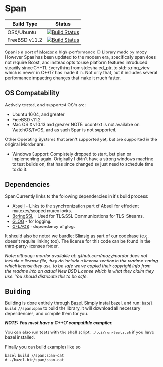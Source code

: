 # Span #

| Build Type    | Status                                                                                                                                                           |
|---------------|------------------------------------------------------------------------------------------------------------------------------------------------------------------|
| OSX/Ubuntu | [![Build Status](https://dev.azure.com/ecoan/ecoan/_apis/build/status/SecurityInsanity.Span)](https://dev.azure.com/ecoan/ecoan/_build/latest?definitionId=2) |
| FreeBSD v11.2 | [![Build Status](https://api.cirrus-ci.com/github/SecurityInsanity/Span.svg?branch=master)](https://cirrus-ci.com/github/SecurityInsanity/Span)                  |

Span is a port of [Mordor](https://github.com/mozy/mordor) a high-performance
IO Library made by mozy. However Span has been updated to the modern era,
specifically span does not require Boost, and instead opts to use platform
features introduced steadily since C++11. Everything from std::shared_ptr, to
std::string_view which is newer in C++17 has made it in. Not only that, but
it includes several performance impacting changes that make it much faster.

## OS Compatability ##

Actively tested, and supported OS's are:

  * Ubuntu 16.04, and greater
  * FreeBSD v11.2
  * Mac OS X v10.13 and greater
    NOTE: ucontext is not available on WatchOS/TvOS, and as such Span is not supported.

Other Operating Systems that aren't supported yet, but are supported in the
original Mordor are:

  * Windows Support: Completely dropped to start, but plan on implementing
    again. Originally I didn't have a strong windows machine to test builds
    on, that has since changed so just need to schedule time to do it.

## Dependencies ##

Span Currently links to the following dependencies in it's build process:

  * [Abseil](https://abseil.io/) - Links to the synchronization part of Abseil
    for effecient mutexes/scoped mutex locks.
  * [BoringSSL](https://boringssl.googlesource.com/boringssl/) - Used for
    TLS/SSL Communications for TLS-Streams.
  * [GLOG](https://github.com/google/glog) - for logging.
  * [GFLAGS](https://github.com/gflags/gflags) - dependency of glog.

It should also be noted we bundle: [Slimsig](https://github.com/ilsken/slimsig)
as part of our codebase (e.g. doesn't require linking too). The license for
this code can be found in the third-party-licenses folder.

_Note: although mordor available at: github.com/mozy/mordor does not include a
license file, they do include a license section in the readme stating which
license they use. to be safe we've copied their copyright info from the readme
into an actual New BSD License which is what they claim they use. You should
distribute this to be safe._

## Building ##

Building is done entirely through [Bazel](https://bazel.build/). Simply instal
bazel, and run: `bazel build //span:span` to build the library, it will
download all necessary dependencies, and compile them for you.

***NOTE: You must have a C++17 compatible compiler.***

You can also run tests with the shell script: `./.ci/run-tests.sh` if you have
bazel installed.

Finally you can build examples like so:

  ```
  bazel build //span:span-cat
  # ./bazel-bin/span/span-cat
  ```
